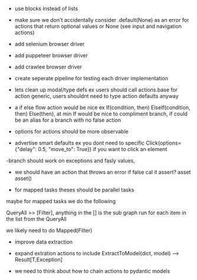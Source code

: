 - use blocks instead of lists 
- make sure we don't accidentally consider .default(None) as an error for actions that return optional values or None (see input and navigation actions)



- add selenium browser driver 
- add puppeteer browser driver
- add crawlee browser driver

- create seperate pipeline for testing each driver implementation



- lets clean up modal/type defs ex users should call actions.base for action generic, users shouldnt need to type action defaults anyway

- a if else flow action would be nice ex If(condition, then) ElseIf(condition, then) Else(then), at min If would be nice to compliment branch, if could be an alias for a branch with no false action




- options  for actions should be more observable




- advertise smart defaults ex you dont need to specific Click(options={"delay": 0.5, "move_to": True}) if you want to click an element


-branch should work on exceptions and fasly values,


- we should have an action that throws an error if false
  cal it assert? asset asset()


- for mapped tasks theses should be parallel tasks 

maybe for mapped tasks we do the following 

QueryAll >> [Filter], anything in the [] is the sub graph run for each item in the list from the QueryAll

we likely need to do  Mapped(Filter)

- improve data extraction



- expand extration actions to include ExtractToModel(dict, model) --> Result[T<model>,Exception]


- we need to think about how to chain actions to pydantic models


    